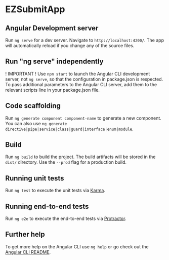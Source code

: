 # EZSubmitApp

## Angular Development server

Run `ng serve` for a dev server. Navigate to `http://localhost:4200/`. The app will automatically reload if you change any of the source files.

## Run "ng serve" independently

! IMPORTANT !
Use `npm start` to launch the Angular CLI development server, not `ng serve`, so that the configuration in package.json is respected. 
To pass additional parameters to the Angular CLI server, add them to the relevant scripts line in your package.json file.

## Code scaffolding

Run `ng generate component component-name` to generate a new component. You can also use `ng generate directive|pipe|service|class|guard|interface|enum|module`.

## Build

Run `ng build` to build the project. The build artifacts will be stored in the `dist/` directory. Use the `--prod` flag for a production build.

## Running unit tests

Run `ng test` to execute the unit tests via [Karma](https://karma-runner.github.io).

## Running end-to-end tests

Run `ng e2e` to execute the end-to-end tests via [Protractor](http://www.protractortest.org/).

## Further help

To get more help on the Angular CLI use `ng help` or go check out the [Angular CLI README](https://github.com/angular/angular-cli/blob/master/README.md).

